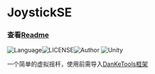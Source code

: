 # JoystickSE

### 查看[Readme](https://github.com/DanKE123abc/JoystickSE/blob/main/Assets/JoystickSE/README.md)

![Language](https://img.shields.io/badge/Language-Csharp-C#)![LICENSE](https://img.shields.io/badge/LICENSE-MIT-yellow)![Author](https://img.shields.io/badge/Author-DanKe-blue) ![Unity](https://img.shields.io/badge/Unity-2021.3.0f1-red)

一个简单的虚拟摇杆，使用前需导入[DanKeTools框架](https://github.com/DanKE123abc/DanKeTools)


